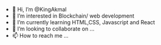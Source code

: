 - 👋 Hi, I’m @KingAkmal
- 👀 I’m interested in Blockchain/ web development
- 🌱 I’m currently learning HTML,CSS, Javascript and React
- 💞️ I’m looking to collaborate on ...
- 📫 How to reach me ...

<!---
KingAkmal/KingAkmal is a ✨ special ✨ repository because its `README.md` (this file) appears on your GitHub profile.
You can click the Preview link to take a look at your changes.
--->
